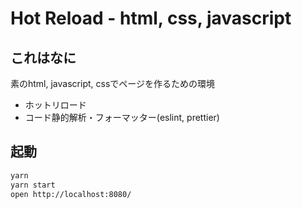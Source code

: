 # Hot Reload - html, css, javascript

## これはなに

素のhtml, javascript, cssでページを作るための環境

- ホットリロード
- コード静的解析・フォーマッター(eslint, prettier)


## 起動

```sh
yarn
yarn start
open http://localhost:8080/
```
